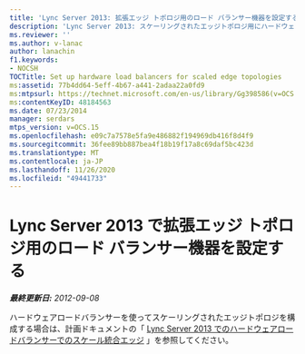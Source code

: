 ```yaml
---
title: 'Lync Server 2013: 拡張エッジ トポロジ用のロード バランサー機器を設定する'
description: 'Lync Server 2013: スケーリングされたエッジトポロジ用にハードウェアロードバランサーをセットアップします。'
ms.reviewer: ''
ms.author: v-lanac
author: lanachin
f1.keywords:
- NOCSH
TOCTitle: Set up hardware load balancers for scaled edge topologies
ms:assetid: 77b4dd64-5eff-4b67-a441-2adaa22a0fd9
ms:mtpsurl: https://technet.microsoft.com/en-us/library/Gg398586(v=OCS.15)
ms:contentKeyID: 48184563
ms.date: 07/23/2014
manager: serdars
mtps_version: v=OCS.15
ms.openlocfilehash: e09c7a7578e5fa9e486882f194969db416f8d4f9
ms.sourcegitcommit: 36fee89bb887bea4f18b19f17a8c69daf5bc423d
ms.translationtype: MT
ms.contentlocale: ja-JP
ms.lasthandoff: 11/26/2020
ms.locfileid: "49441733"
---
```

# <a name="set-up-hardware-load-balancers-for-scaled-edge-topologies-in-lync-server-2013"></a>Lync Server 2013 で拡張エッジ トポロジ用のロード バランサー機器を設定する

<div data-xmlns="http://www.w3.org/1999/xhtml">

<div class="topic" data-xmlns="http://www.w3.org/1999/xhtml" data-msxsl="urn:schemas-microsoft-com:xslt" data-cs="https://msdn.microsoft.com/">

<div data-asp="https://msdn2.microsoft.com/asp">



</div>

<div id="mainSection">

<div id="mainBody">

<span> </span>

_**最終更新日:** 2012-09-08_

ハードウェアロードバランサーを使ってスケーリングされたエッジトポロジを構成する場合は、計画ドキュメントの「 [Lync Server 2013 でのハードウェアロードバランサーでのスケール統合エッジ](lync-server-2013-scaled-consolidated-edge-with-hardware-load-balancers.md) 」を参照してください。

</div>

<span> </span>

</div>

</div>

</div>

